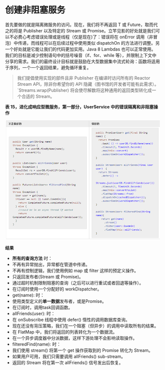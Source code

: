 # 创建非阻塞服务

首先要做的就是隔离微服务的访问。现在，我们将不再返回 T 或 Future<T>，取而代之的将是 Publisher<T> 以及特定的 Stream<T> 或 Promise<T>。立竿见影的好处就是我们可以不必费心考虑错误处理或是线程（仅是现在)了：错误将在 onError 调用（非冒泡）中传递，而线程可以在后续过程中使用类似 dispatchOn 的方法进行调整。另一个好处就是它能让我们的代码更加实用。Java 8 Lambdas 也可以正常使用。我们的目标是减少控制语句中的括号噪音（if、for、while 等），并限制上下文中分享的需求。我们的最终设计目标就是鼓励在大型数据集中流式轮询：函数将适用于序列，一个一个返回结果，避免循环重复。

>我们提倡使用实现的部件且非 Publisher<T> 在编译时访问所有的 Reactor Stream API，除非你希望你的 API 隐藏（图书馆的开发者可能有此需求）。`Streams.wrap(Publisher<T>) 将会使尽解数将这种通用的返回类型转化成一个合适的 Stream<T>。

**表 15，进化成响应型微服务，第一部分，UserService 中的错误隔离和非阻塞操作**

![](images/35.png)

**结果**

- **所有的查询方法** 时：
 - 不再有异常抛出，异常都在管道中传递。
 - 不再有控制逻辑，我们使用例如 map 或 filter 这样的预定义操作。
 - 只返回发布者(Stream 或 Promise)。
 - 通过超时机制限制阻塞的查询（之后可以进行重试或者回退等操作）。
 - 在订阅时使用一个分配好的 workDispatcher。
- get(name): 时：
 - 使用类型定义的**单一数据**发布者，或是Promise。
 - 在订阅时，调用task回调函数。
- allFriends(user): 时：
 - 在 onSubscribe 线程中使用 defer() 惰性的调用数据库查询。
 - 现在还没有背压策略，我们在一个阻塞（但异步）的调用中读取所有的结果。
 - 在 FlatMap 中，我们将返回的列表转化为一个数据流。
 - 在一个异步调度器中分派数据，这样下游处理不会影响读取操作。
- filteredFind(name): 时：
 - 我们使用 stream() 将第一个 get 操作获取到的 Promise 转化为 Stream。
 - 如果用户可用，我们只需要调用 allFriends() sub-stream。
 - 返回的 Stream<User> 将在第一次 allFriends() 信号发出后恢复。